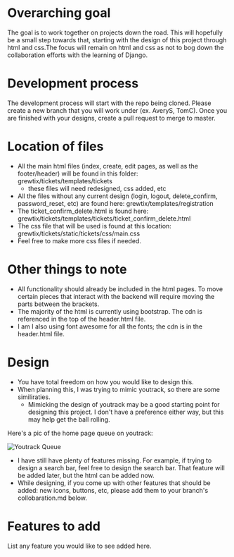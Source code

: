 Overarching goal
================
The goal is to work together on projects down the road. This will hopefully be a small step towards that, starting with the design of this project through html and css.The focus will remain on html and css as not to bog down the collaboration efforts with the learning of Django.

Development process
================
The development process will start with the repo being cloned. Please create a new branch that you will work under (ex. AveryS, TomC). Once you are finished with your designs, create a pull request to merge to master.

Location of files
================
 * All the main html files (index, create, edit pages, as well as the footer/header) will be found in this folder: grewtix/tickets/templates/tickets
    * these files will need redesigned, css added, etc
 * All the files without any current design (login, logout, delete_confirm, password_reset, etc) are found here: grewtix/templates/registration
 * The ticket_confirm_delete.html is found here: grewtix/tickets/templates/tickets/ticket_confirm_delete.html
 * The css file that will be used is found at this location: grewtix/tickets/static/tickets/css/main.css
 * Feel free to make more css files if needed.

Other things to note
================
 * All functionality should already be included in the html pages. To move certain pieces that interact with the backend
  will require moving the parts between the brackets.
 * The majority of the html is currently using bootstrap. The cdn is referenced in the top of the header.html file.
 * I am I also using font awesome for all the fonts; the cdn is in the header.html file.


Design
================
 * You have total freedom on how you would like to design this.
 * When planning this, I was trying to mimic youtrack, so there are some similiraties.
   * Mimicking the design of youtrack may be a good starting point for designing this project. I don't have a preference either way, but this may help get the ball rolling.

Here's a pic of the home page queue on youtrack:

![Youtrack Queue](https://www.jetbrains.com/youtrack/img/screenshots/70/Issue_list@2x.png)

 * I have still have plenty of features missing. For example, if trying to design a search bar, feel free to design the search bar. That feature will be added later, but the html can be added now. 
 * While designing, if you come up with other features that should be added: new icons, buttons, etc, please add them to your branch's collobaration.md below.
 
 Features to add
 ================
List any feature you would like to see added here.
 

